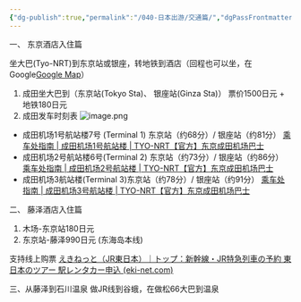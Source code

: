 ```yaml
---
{"dg-publish":true,"permalink":"/040-日本出游/交通篇/","dgPassFrontmatter":true}
---
```



一、 东京酒店入住篇

坐大巴(Tyo-NRT)到东京站或银座，转地铁到酒店（回程也可以坐，在Google[Google Map](https://goo.gl/maps/ZGe6Lmg5KGbWTRbZ8)）

1. 成田坐大巴到（东京站(Tokyo Sta)、 银座站(Ginza Sta)） 票价1500日元 + 地铁180日元
2. 成田发车时刻表
![image.png](https://pic.yihao.de/pic/2025/01/20/678db78dabeb6.png)

- 成田机场1号航站楼7号 (Terminal 1) 东京站（约68分）/ 银座站（约81分）
[乘车处指南 | 成田机场1号航站楼 | TYO-NRT【官方】东京成田机场巴士](https://tyo-nrt.com/cn/busstop)
- 成田机场2号航站楼6号(Terminal 2) 东京站（约73分）/ 银座站（约86分）
 [乘车处指南 | 成田机场2号航站楼 | TYO-NRT【官方】东京成田机场巴士](https://tyo-nrt.com/cn/busstop/terminal2)
- 成田机场3航站楼(Terminal 3)东京站（约78分）/ 银座站（约91分）
[乘车处指南 | 成田机场3号航站楼 | TYO-NRT【官方】东京成田机场巴士](https://tyo-nrt.com/cn/busstop/terminal3)

二、 藤泽酒店入住篇

1. 木场-东京站180日元 
2. 东京站-藤泽990日元 (东海岛本线)

支持线上购票 [えきねっと（JR東日本）｜トップ：新幹線・JR特急列車の予約 東日本のツアー 駅レンタカー申込 (eki-net.com)](https://www.eki-net.com/personal/top/index)


三、从藤泽到石川温泉
做JR线到谷蛾，在做松66大巴到温泉










































